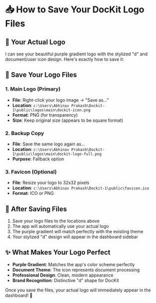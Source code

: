 # 📥 How to Save Your DocKit Logo Files

## 🎯 **Your Actual Logo**

I can see your beautiful purple gradient logo with the stylized "d" and document/user icon design. Here's exactly how to save it:

## 📁 **Save Your Logo Files**

### 1. **Main Logo (Primary)**
- **File**: Right-click your logo image → "Save as..."
- **Location**: `c:\Users\Abhinav Prakash\Dockit-1\public\logos\main\dockit-icon.png`
- **Format**: PNG (for transparency)
- **Size**: Keep original size (appears to be square format)

### 2. **Backup Copy**
- **File**: Save the same logo again as...
- **Location**: `c:\Users\Abhinav Prakash\Dockit-1\public\logos\main\dockit-logo-full.png`
- **Purpose**: Fallback option

### 3. **Favicon** (Optional)
- **File**: Resize your logo to 32x32 pixels
- **Location**: `c:\Users\Abhinav Prakash\Dockit-1\public\favicon.ico`
- **Format**: ICO or PNG

## 🔧 **After Saving Files**

1. Save your logo files to the locations above
2. The app will automatically use your actual logo
3. The purple gradient will match perfectly with the existing theme
4. Your stylized "d" design will appear in the dashboard sidebar

## ✨ **What Makes Your Logo Perfect**

- **Purple Gradient**: Matches the app's color scheme perfectly
- **Document Theme**: The icon represents document processing
- **Professional Design**: Clean, modern appearance
- **Brand Recognition**: Distinctive "d" shape for DocKit

Once you save the files, your actual logo will immediately appear in the dashboard! 🚀